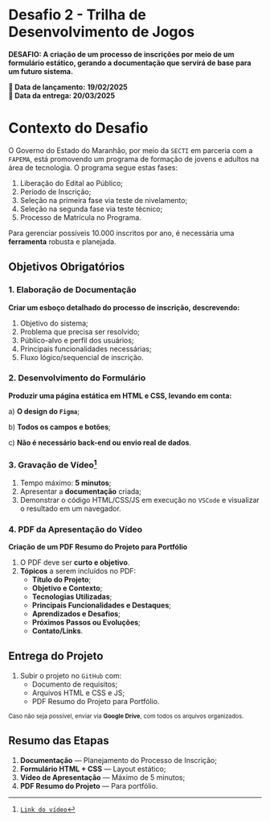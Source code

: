 # Desafio 2 - Trilha de Desenvolvimento de Jogos

**DESAFIO: A criação de um processo de inscrições por meio de um formulário estático, gerando a documentação que servirá de base para um futuro sistema.**

**📅 Data de lançamento:** **19/02/2025**</br>
**📅 Data da entrega: 20/03/2025**

# **Contexto do Desafio**

O Governo do Estado do Maranhão, por meio da `SECTI` em parceria com a `FAPEMA`, está promovendo um programa de formação de jovens e adultos na área de tecnologia. O programa segue estas fases:

1. Liberação do Edital ao Público;
2. Período de Inscrição;
3. Seleção na primeira fase via teste de nivelamento;
4. Seleção na segunda fase via teste técnico;
5. Processo de Matrícula no Programa.

Para gerenciar possíveis 10.000 inscritos por ano, é necessária uma **ferramenta** robusta e planejada. 

## Objetivos Obrigatórios

### **1. Elaboração de Documentação**

**Criar um esboço detalhado do processo de inscrição, descrevendo:**

1. Objetivo do sistema;
2. Problema que precisa ser resolvido;
3. Público-alvo e perfil dos usuários;
4. Principais funcionalidades necessárias;
5. Fluxo lógico/sequencial de inscrição.

### **2. Desenvolvimento do Formulário**

**Produzir uma página estática em HTML e CSS, levando em conta:**

a) **O design do `Figma`**;

b) **Todos os campos e botões**;

c) **Não é necessário back-end ou envio real de dados**.

### **3. Gravação de Vídeo[^youtube]**

1. Tempo máximo: **5 minutos**;
2. Apresentar a **documentação** criada;
3. Demonstrar o código HTML/CSS/JS em execução no `VSCode` e visualizar o resultado em um navegador.

### **4. PDF da Apresentação do Vídeo**

**Criação de um PDF Resumo do Projeto para Portfólio**

1. O PDF deve ser **curto e objetivo**.
2. **Tópicos** a serem incluídos no PDF:
    - **Título do Projeto**;
    - **Objetivo e Contexto**;
    - **Tecnologias Utilizadas**;
    - **Principais Funcionalidades e Destaques**;
    - **Aprendizados e Desafios**;
    - **Próximos Passos ou Evoluções**;
    - **Contato/Links**.

## **Entrega do Projeto**

1. Subir o projeto no `GitHub` com:
    - Documento de requisitos;
    - Arquivos HTML e CSS e JS;
    - PDF Resumo do Projeto para Portfólio.

<sub>Caso não seja possível, enviar via **Google Drive**, com todos os arquivos organizados.</sub>

## **Resumo das Etapas**

1. **Documentação** — Planejamento do Processo de Inscrição;
2. **Formulário HTML + CSS** — Layout estático;
3. **Vídeo de Apresentação** — Máximo de 5 minutos;
4. **PDF Resumo do Projeto** — Para portfólio.

[^youtube]: [`Link do vídeo`](https://www.youtube.com/watch?v=4qPV-kv8rG8)